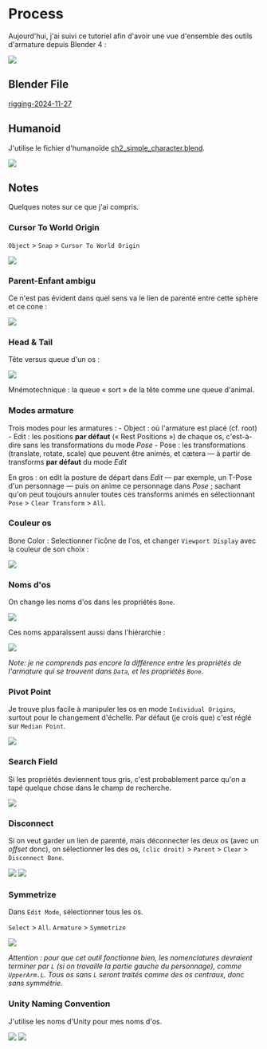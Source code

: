 # Process
Aujourd'hui, j'ai suivi ce tutoriel afin d'avoir une vue d'ensemble des outils d'armature depuis Blender 4 :

[![](images/rigging-tutorial-2.jpg)](https://www.youtube.com/watch?v=eoird3MVCNw)

## Blender File
[rigging-2024-11-27](../blender/tutoriels/rigging-2024-11-27/)

## Humanoid
J'utilise le fichier d'humanoïde [ch2_simple_character.blend](///blender/tutoriels/rigging-2024-11-27/rigging-2024-11-27-starter.blendps://academy.cgdive.com/courses/rigify-basics/1/lessons/1).

![](images/rigging-tutorial-2-humanoid.png)

## Notes
Quelques notes sur ce que j'ai compris.

### Cursor To World Origin
`Object` > `Snap` > `Cursor To World Origin`

![](images/cursor-world-origin.png)

### Parent-Enfant ambigu
Ce n'est pas évident dans quel sens va le lien de parenté entre cette sphère et ce cone :

![](images/rigging-parenting-ambiguity.png)

### Head & Tail
Tête versus queue d'un os :

![](images/rigging-head-tail.jpg)

Mnémotechnique : la queue « sort » de la tête comme une queue d'animal.

### Modes armature
Trois modes pour les armatures :
	- Object : où l'armature est placé (cf. root)
	- Edit : les positions **par défaut** (« Rest Positions ») de chaque os, c'est-à-dire sans les transformations du mode *Pose*
	- Pose : les transformations (translate, rotate, scale) que peuvent être animés, et cætera — à partir de transforms **par défaut** du mode *Edit*

En gros : on edit la posture de départ dans *Edit* — par exemple, un T-Pose d'un personnage — puis on anime ce personnage dans *Pose* ; sachant qu'on peut toujours annuler toutes ces transforms animés en sélectionnant `Pose` > `Clear Transform` > `All`.

### Couleur os
Bone Color : Selectionner l'icône de l'os, et changer `Viewport Display` avec la couleur de son choix :

![](images/rigging-bone-color.png)

### Noms d'os
On change les noms d'os dans les propriétés `Bone`.

![](images/bone-names.png)

Ces noms apparaîssent aussi dans l'hiérarchie :

![](images/bone-heirarchy.png)

*Note: je ne comprends pas encore la différence entre les propriétés de l'armature qui se trouvent dans `Data`, et les propriétés `Bone`*.

### Pivot Point
Je trouve plus facile à manipuler les os en mode `Individual Origins`, surtout pour le changement d'échelle. Par défaut (je crois que) c'est réglé sur `Median Point`.

![](images/pivot-point-individual-origins.png)

### Search Field
Si les propriétés deviennent tous gris, c'est probablement parce qu'on a tapé quelque chose dans le champ de recherche.

![](images/properties-search.png)

### Disconnect
Si on veut garder un lien de parenté, mais déconnecter les deux os (avec un *offset* donc), on sélectionner les des os, `(clic droit)` > `Parent` > `Clear` > `Disconnect Bone`.

![](images/clear-parent.png) ![](images/disonnect-bone.png)

### Symmetrize
Dans `Edit Mode`, sélectionner tous les os.

`Select` > `All`. `Armature` > `Symmetrize`

![](images/symmetrize.png)

*Attention : pour que cet outil fonctionne bien, les nomenclatures devraient terminer par `L` (si on travaille la partie gauche du personnage), comme `UpperArm.L`. Tous os sans `L` seront traités comme des os centraux, donc sans symmétrie.*

### Unity Naming Convention
J'utilise les noms d'Unity pour mes noms d'os.

![](images/unity-avatar-names.png) ![](images/bone-naming-convention.png)